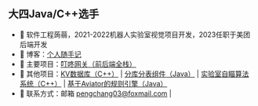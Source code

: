 ## 大四Java/C++选手

- 🐧 软件工程蒟蒻，2021-2022机器人实验室视觉项目开发，2023任职于美团后端开发
- 🌱 博客：<a href="https://pcpengchang.github.io" target="_blank">个人随手记</a>
- 🏡 主要项目：<a href="http://120.25.220.64" target="_blank">叮咚网关（前后端全栈）</a>
- 💬 其他项目：<a href="https://github.com/pcpengchang/KV-DB" target="_blank">KV数据库（C++）</a> | <a href="https://github.com/pcpengchang/router-starter" target="_blank">分库分表组件（Java）</a> | <a href="https://github.com/pcpengchang/vision-code" target="_blank">实验室自瞄算法系统（C++）</a>  | <a href="https://github.com/pcpengchang/strategy" target="_blank">基于Aviator的规则引擎（Java）</a> 
- 👭 联系方式：邮箱 pengchang03@foxmail.com | 
